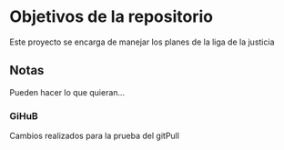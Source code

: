 # Objetivos de la repositorio

Este proyecto se encarga de manejar los planes de la liga de la justicia


## Notas
Pueden hacer lo que quieran...

### GiHuB
Cambios realizados para la prueba del gitPull
